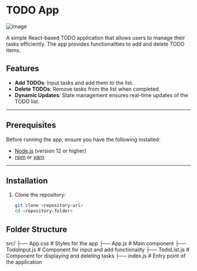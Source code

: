 # TODO App
![image](https://github.com/user-attachments/assets/0d2bd1a1-192a-456f-b200-9baada395dc2)

A simple React-based TODO application that allows users to manage their tasks efficiently. The app provides functionalities to add and delete TODO items.

## Features

- **Add TODOs**: Input tasks and add them to the list.
- **Delete TODOs**: Remove tasks from the list when completed.
- **Dynamic Updates**: State management ensures real-time updates of the TODO list.

---

## Prerequisites

Before running the app, ensure you have the following installed:

- [Node.js](https://nodejs.org/) (version 12 or higher)
- [npm](https://www.npmjs.com/) or [yarn](https://yarnpkg.com/)

---

## Installation

1. Clone the repository:
   ```bash
   git clone <repository-url>
   cd <repository-folder>

## Folder Structure

src/
├── App.css           # Styles for the app
├── App.js            # Main component
├── TodoInput.js      # Component for input and add functionality
├── TodoList.js       # Component for displaying and deleting tasks
├── index.js          # Entry point of the application
